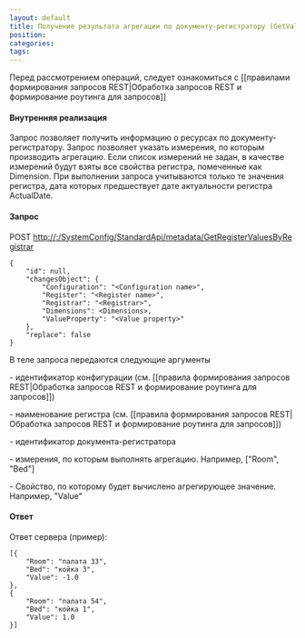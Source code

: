 ```yaml
---
layout: default
title: Получение результата агрегации по документу-регистратору (GetValuesBуRegistrar)
position: 
categories: 
tags: 
---
```


Перед рассмотрением операций, следует ознакомиться с [[правилами формирования запросов REST|Обработка запросов REST и формирование роутинга для запросов]]

#### Внутренняя реализация

Запрос позволяет получить информацию о ресурсах по документу-регистратору. Запрос позволяет указать измерения, по которым производить агрегацию. Если список измерений не задан, в качестве измерений будут взяты все свойства регистра, помеченные как Dimension. При выполнении запроса учитываются только те значения регистра, дата которых предшествует дате актуальности регистра ActualDate. 

#### Запрос

POST [http://<ServerName>:<PortName>/SystemConfig/StandardApi/metadata/GetRegisterValuesByRegistrar](http://10.10.1.82:9999/SystemConfig/StandardApi/metadata/GetRegisterValuesByRegistrar)

```
{
	"id": null,
	"changesObject": {
		"Configuration": "<Configuration name>",
		"Register": "<Register name>",
		"Registrar": "<Registrar>",		
		"Dimensions": <Dimensions>,
		"ValueProperty": "<Value property>"
	},
	"replace": false
}
```

В теле запроса передаются следующие аргументы

<Configuration name> - идентификатор конфигурации (см. [[правила формирования запросов REST|Обработка запросов REST и формирование роутинга для запросов]])

<Register name> - наименование регистра (см. [[правила формирования запросов REST|Обработка запросов REST и формирование роутинга для запросов]])

<Registrar> - идентификатор документа-регистратора

<Dimensions> - измерения, по которым выполнять агрегацию. Например, ["Room", "Bed"]

<Value property> - Свойство, по которому будет вычислено агрегирующее значение. Например, "Value"

#### Ответ

Ответ сервера (пример):

```
[{
	"Room": "палата 33",
	"Bed": "койка 3",
	"Value": -1.0
},
{
	"Room": "палата 54",
	"Bed": "койка 1",
	"Value": 1.0
}]
```

